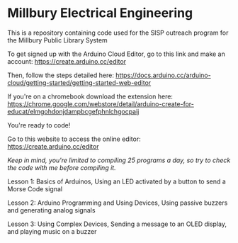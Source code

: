 # Millbury Electrical Engineering
This is a repository containing code used for the SISP outreach program for the Millbury Public Library System

To get signed up with the Arduino Cloud Editor, go to this link and make an account: https://create.arduino.cc/editor

Then, follow the steps detailed here: https://docs.arduino.cc/arduino-cloud/getting-started/getting-started-web-editor

If you're on a chromebook download the extension here: https://chrome.google.com/webstore/detail/arduino-create-for-educat/elmgohdonjdampbcgefphnlchgocpaij

You're ready to code!

Go to this website to access the online editor: https://create.arduino.cc/editor

*Keep in mind, you're limited to compiling 25 programs a day, so try to check the code with me before compiling it.*

Lesson 1: Basics of Arduinos, Using an LED activated by a button to send a Morse Code signal

Lesson 2: Arduino Programming and Using Devices, Using passive buzzers and generating analog signals

Lesson 3: Using Complex Devices, Sending a message to an OLED display, and playing music on a buzzer
